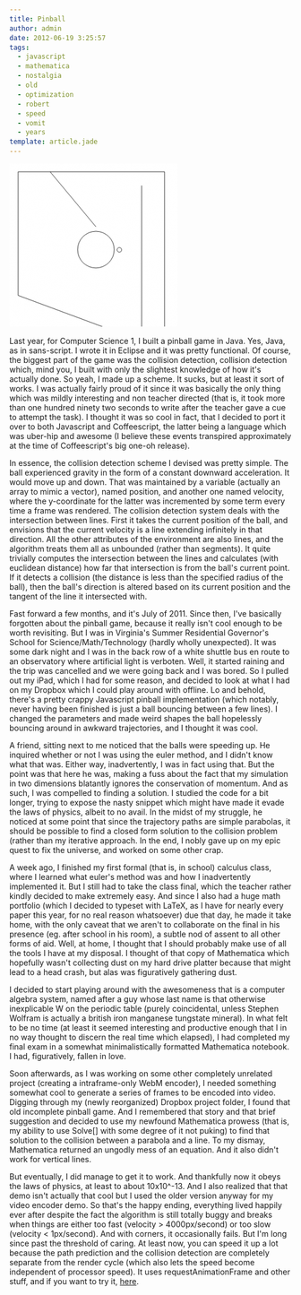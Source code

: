 ```yaml
---
title: Pinball
author: admin
date: 2012-06-19 3:25:57
tags: 
  - javascript
  - mathematica
  - nostalgia
  - old
  - optimization
  - robert
  - speed
  - vomit
  - years
template: article.jade
---
```


[![](Screenshot-from-2012-06-19-152428-300x291.png "Screenshot from 2012-06-19 15:24:28")](http://antimatter15.github.com/pinball/prototype.html)

Last year, for Computer Science 1, I built a pinball game in Java. Yes, Java, as in sans-script. I wrote it in Eclipse and it was pretty functional. Of course, the biggest part of the game was the collision detection, collision detection which, mind you, I built with only the slightest knowledge of how it's actually done. So yeah, I made up a scheme. It sucks, but at least it sort of works. I was actually fairly proud of it since it was basically the only thing which was mildly interesting and non teacher directed (that is, it took more than one hundred ninety two seconds to write after the teacher gave a cue to attempt the task). I thought it was so cool in fact, that I decided to port it over to both Javascript and Coffeescript, the latter being a language which was uber-hip and awesome (I believe these events transpired approximately at the time of Coffeescript's big one-oh release).

In essence, the collision detection scheme I devised was pretty simple. The ball experienced gravity in the form of a constant downward acceleration. It would move up and down. That was maintained by a variable (actually an array to mimic a vector), named position, and another one named velocity, where the y-coordinate for the latter was incremented by some term every time a frame was rendered. The collision detection system deals with the intersection between lines. First it takes the current position of the ball, and envisions that the current velocity is a line extending infinitely in that direction. All the other attributes of the environment are also lines, and the algorithm treats them all as unbounded (rather than segments). It quite trivially computes the intersection between the lines and calculates (with euclidean distance) how far that intersection is from the ball's current point. If it detects a collision (the distance is less than the specified radius of the ball), then the ball's direction is altered based on its current position and the tangent of the line it intersected with.

Fast forward a few months, and it's July of 2011\. Since then, I've basically forgotten about the pinball game, because it really isn't cool enough to be worth revisiting. But I was in Virginia's Summer Residential Governor's School for Science/Math/Technology (hardly wholly unexpected). It was some dark night and I was in the back row of a white shuttle bus en route to an observatory where artificial light is verboten. Well, it started raining and the trip was cancelled and we were going back and I was bored. So I pulled out my iPad, which I had for some reason, and decided to look at what I had on my Dropbox which I could play around with offline. Lo and behold, there's a pretty crappy Javascript pinball implementation (which notably, never having been finished is just a ball bouncing between a few lines). I changed the parameters and made weird shapes the ball hopelessly bouncing around in awkward trajectories, and I thought it was cool.

A friend, sitting next to me noticed that the balls were speeding up. He inquired whether or not I was using the euler method, and I didn't know what that was. Either way, inadvertently, I was in fact using that. But the point was that here he was, making a fuss about the fact that my simulation in two dimensions blatantly ignores the conservation of momentum. And as such, I was compelled to finding a solution. I studied the code for a bit longer, trying to expose the nasty snippet which might have made it evade the laws of physics, albeit to no avail. In the midst of my struggle, he noticed at some point that since the trajectory paths are simple parabolas, it should be possible to find a closed form solution to the collision problem (rather than my iterative approach. In the end, I nobly gave up on my epic quest to fix the universe, and worked on some other crap.

A week ago, I finished my first formal (that is, in school) calculus class, where I learned what euler's method was and how I inadvertently implemented it. But I still had to take the class final, which the teacher rather kindly decided to make extremely easy. And since I also had a huge math portfolio (which I decided to typeset with LaTeX, as I have for nearly every paper this year, for no real reason whatsoever) due that day, he made it take home, with the only caveat that we aren't to collaborate on the final in his presence (eg. after school in his room), a subtle nod of assent to all other forms of aid. Well, at home, I thought that I should probably make use of all the tools I have at my disposal. I thought of that copy of Mathematica which hopefully wasn't collecting dust on my hard drive platter because that might lead to a head crash, but alas was figuratively gathering dust.

I decided to start playing around with the awesomeness that is a computer algebra system, named after a guy whose last name is that otherwise inexplicable W on the periodic table (purely coincidental, unless Stephen Wolfram is actually a british iron manganese tungstate mineral). In what felt to be no time (at least it seemed interesting and productive enough that I in no way thought to discern the real time which elapsed), I had completed my final exam in a somewhat minimalistically formatted Mathematica notebook. I had, figuratively, fallen in love.

Soon afterwards, as I was working on some other completely unrelated project (creating a intraframe-only WebM encoder), I needed something somewhat cool to generate a series of frames to be encoded into video. Digging through my (newly reorganized) Dropbox project folder, I found that old incomplete pinball game. And I remembered that story and that brief suggestion and decided to use my newfound Mathematica prowess (that is, my ability to use Solve[] with some degree of it not puking) to find that solution to the collision between a parabola and a line. To my dismay, Mathematica returned an ungodly mess of an equation. And it also didn't work for vertical lines.

But eventually, I did manage to get it to work. And thankfully now it obeys the laws of physics, at least to about 10x10^-13\. And I also realized that that demo isn't actually that cool but I used the older version anyway for my video encoder demo. So that's the happy ending, everything lived happily ever after despite the fact the algorithm is still totally buggy and breaks when things are either too fast (velocity &gt; 4000px/second) or too slow (velocity &lt; 1px/second). And with corners, it occasionally fails. But I'm long since past the threshold of caring. At least now, you can speed it up a lot because the path prediction and the collision detection are completely separate from the render cycle (which also lets the speed become independent of processor speed). It uses requestAnimationFrame and other stuff, and if you want to try it, [here](http://antimatter15.github.com/pinball/prototype.html).
